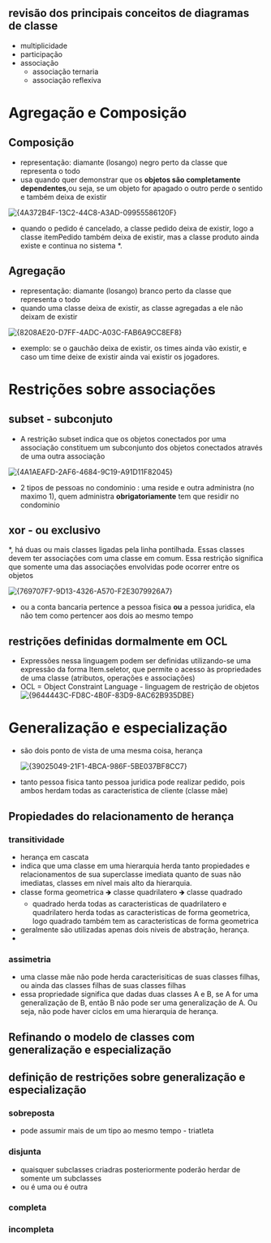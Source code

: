 ## revisão dos principais conceitos de diagramas de classe
* multiplicidade
* participação
* associação
  * associação ternaria
  * associação reflexiva
# Agregação e Composição
## Composição
* representação: diamante (losango) negro perto da classe que representa o todo
* usa quando quer demonstrar que os **objetos são completamente dependentes**,ou seja, se um objeto for apagado o outro perde o sentido e também deixa de existir
  
![{4A372B4F-13C2-44C8-A3AD-09955586120F}](https://github.com/user-attachments/assets/01655406-72f8-4734-9d75-76818ca0d411)
  * quando o pedido é cancelado, a classe pedido deixa de existir, logo a classe itemPedido também deixa de existir, mas a classe produto ainda existe e continua no sistema
*.
## Agregação
* representação: diamante (losango) branco perto da classe que representa o todo 
* quando uma classe deixa de existir, as classe agregadas a ele não deixam de existir

![{8208AE20-D7FF-4ADC-A03C-FAB6A9CC8EF8}](https://github.com/user-attachments/assets/1fa8b5b0-af6f-42d5-8a6c-6e74388e9b33)

* exemplo: se o gauchão deixa de existir, os times ainda vão existir, e caso um time deixe de existir ainda vai existir os jogadores. 

# Restrições sobre associações
## subset - subconjuto
* A restrição subset indica que os objetos conectados por uma associação constituem um subconjunto dos objetos conectados através de uma outra associação

![{4A1AEAFD-2AF6-4684-9C19-A91D11F82045}](https://github.com/user-attachments/assets/15a64df9-002d-4546-8a42-9079c7e935df)
* 2 tipos de pessoas no condominio : uma reside e outra administra (no maximo 1), quem administra **obrigatoriamente** tem que residir no condominio

## xor - ou exclusivo
*, há duas ou mais classes ligadas pela linha pontilhada. Essas classes devem ter associações com uma classe em comum. Essa
restrição significa que somente uma das associações envolvidas pode ocorrer entre os objetos

![{769707F7-9D13-4326-A570-F2E3079926A7}](https://github.com/user-attachments/assets/9a634248-c0c3-47b1-bb51-4ff2b01ec64b)
* ou a conta bancaria pertence a pessoa fisica **ou** a pessoa juridica, ela não tem como pertencer aos dois ao mesmo tempo

## restrições definidas dormalmente em OCL
* Expressões nessa linguagem podem ser definidas utilizando-se uma expressão da forma Item.seletor, que permite o acesso às propriedades de uma classe (atributos, operações e associações)
* OCL = Object Constraint Language - linguagem de restrição de objetos
![{9644443C-FD8C-4B0F-83D9-8AC62B935DBE}](https://github.com/user-attachments/assets/d71530ca-e3ad-4012-b6a5-6b797ca0f2d5)

# Generalização e especialização
* são dois ponto de vista de uma mesma coisa, herança

  ![{39025049-21F1-4BCA-986F-5BE037BF8CC7}](https://github.com/user-attachments/assets/54e7d121-4042-4b9b-a673-b91176c96135)
* tanto pessoa fisica tanto pessoa juridica pode realizar pedido, pois ambos herdam todas as caracteristica de cliente (classe mãe)

## Propiedades do relacionamento de herança
### transitividade
* herança em cascata
* indica que uma classe em uma hierarquia herda tanto propiedades e relacionamentos de sua superclasse imediata quanto de suas não imediatas, classes em nível mais alto da hierarquia.
* classe forma geometrica 🡺 classe quadrilatero 🡺 classe quadrado
  * quadrado herda todas as caracteristicas de quadrilatero e quadrilatero herda todas as caracteristicas de forma geometrica, logo quadrado também tem as caracteristicas de forma geometrica
* geralmente são utilizadas apenas dois niveis de abstração, herança.
*   
### assimetria
* uma classe mãe não pode herda caracterisiticas de suas classes filhas, ou ainda das classes filhas de suas classes filhas
* essa propriedade significa que dadas duas classes A e B, se A for uma generalização de B, então B não pode ser uma generalização de A. Ou seja, não pode haver ciclos em uma hierarquia de herança.

## Refinando o modelo de classes com generalização e especialização

## definição de restrições sobre generalização e especialização
### sobreposta
* pode assumir mais de um tipo ao mesmo tempo - triatleta
### disjunta
* quaisquer subclasses criadras posteriormente poderão herdar de somente um subclasses
* ou é uma ou é outra 
### completa
### incompleta






